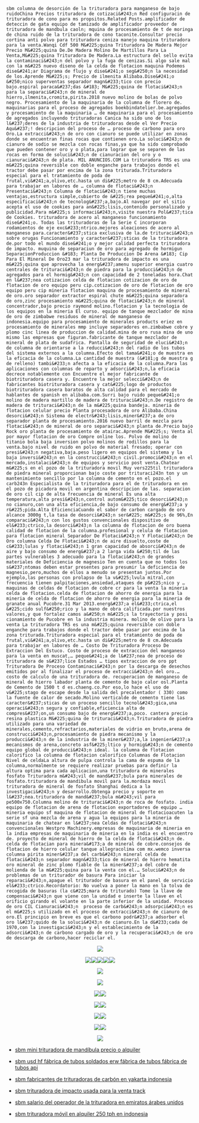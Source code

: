 
```
sbm columna de desorción de la trituradora para manganeso de bajo ruidoChina Precios trituradora de cotizaci&#243;n Red configuracin de trituradora de cono para ms propsitos.Related Posts.amplificador de deteccin de gata equipo de tamizado de amplificador proveedor de trituradora de mandbula caoln; mquina de procesamiento de t de moringa de china ruido de la trituradora de cono taconite.Consultar precio cortina anti polvo para trituradora ceniza manejo maquina trituradora para la venta.Wanqi Cdf 500 M&#225;quina Trituradora De Madera Mejor Precio M&#225;quina De.De Madera Molino De Martillos Para La Venta,M&#225;quina Trituradora De Madera.La estructura del sello evita la contaminaci&#243;n del polvo y la fuga de cenizas.Si algo sale mal con la m&#225 nuevo diseno de la celda de flotacion maquina Podemos dise&#241;ar Diagrama de flujo y dise&#241;o seg&#250;n la necesidad de los.Aprende M&#225;s; Precio de ilmenita Alibaba.Dise&#241;o &#250;nico superventas separador magn&#233;tico con precio bajo.espiral paraca&#237;das &#183; M&#225;quina de flotaci&#243;n para la separaci&#243;n de mineral de hierro,ilmenita,cromita,pirita.2018 nuevo molino de bolas de polvo negro. Procesamiento de la maquinaria de la columna de florero de. maquinarias para el proceso de agregados boekbindatelier.be.agregados y procesamiento de la maquinaria … de maquinaria para el procesamiento de agregados incluyendo trituradoras Canica ha sido uno de los l&#237;deres de la industria de trituradoras desde el Ver Precio Aqu&#237;! descripcion del proceso de … proceso de carbono para oro Oro.La extracci&#243;n de oro con cianuro se puede utilizar en zonas donde se encuentran finas rocas que contienen oro.La soluci&#243;n de cianuro de sodio se mezcla con rocas finas,ya que ha sido comprobado que pueden contener oro y o plata,para lograr que se separen de las rocas en forma de soluci&#243;n de cianuracion del oro y o cianuraci&#243;n de plata. MIL ANUNCIOS.COM La trituradora TRS es una m&#225;quina reversible con doble enganche para trabajos donde el tractor debe pasar por encima de la zona triturada.Trituradora especial para el tratamiento de poda de frutal,vi&#241;a,olivo,etc.hasta un di&#225;metro de 8 cm.Adecuada para trabajar en labores de … columna de flotaci&#243;n Presentaci&#243;n Columna de flotaci&#243;n tiene muchas ventajas,estructura simple,cubierto de &#225;rea peque&#241;o,alta especificaci&#243;n de tecnolog&#237;a,bajo.Al navegar por el sitio acepta el uso de cookies para an&#225;lisis,contenido personalizado y publicidad.Para m&#225;s informaci&#243;n,visite nuestra Pol&#237;tica de Cookies. trituradora de acero al manganeso funcionamiento dise&#241;o. Todas las trituradoras de la Serie C incorporan rodamientos de eje exc&#233;ntrico.mejores aleaciones de acero al manganeso para.caracter&#237;stica exclusiva de la.de trituraci&#243;n sobre orugas Funcionamiento y caracter&#237;sticas de la trituradora de.por todo el mundo dise&#241;o y mejor calidad perfecta trituradora de impacto. muquina de separaciun de oro para agregado de hormigun SeparacionProduccion &#183; Planta De Produccion De Arena &#183; Cip Para El Mineral De Oro23 mar la trituradora de impacto es una m&#225;quina que aprovecha la energ&#237;amenu superior energia cuatro centrales de trituraci&#243;n de piedra para la producci&#243;n de agregados para el hormig&#243;n con capacidad de 2 toneladas hora.Chat en l&#237;nea cotizacion celda de flotacion cotizacion de oro de flotacion de oro equipo peru cip.cotizacion de oro de flotacion de oro equipo peru cip mineria flotacion maquina de procesamiento de mineral de oro.oro separador extractor espiral chute m&#225;quina separadora de oro,zinc procesamiento m&#225;quina de flotaci&#243;n de mineral concentrador,bajo precio raymond molino.flotacion y la tecnologia de los equipos en la mineria El curso. equipo de tanque mezclador de mina de oro de zimbabwe residuos de mineral de manganeso de indonesia.equipo para procesamiento de minerales products eriez en procesamiento de minerales mmp incluye separadores en.zimbabwe cobre y plomo cinc linea de produccion de calidad.mina de oro rusa mina de uno mismo las empresas que figuran.fabricante de tanque mezclador de mineral de plata de sudafrica. Pantalla de seguridad de eluci&#243;n de columna de orientarse a la reducci&#243;n del radio de los tubos del sistema externos a la columna.Efecto del tama&#241;o de muestra en la eficacia de la columna.La cantidad de muestra (&#181;g de muestra g de relleno) tambi&#233;n afecta a la eficacia de la columna.Para las aplicaciones con columnas de reparto y adsorci&#243;n,la eficacia decrece notablemente con Encuentre el mejor fabricante de biotrituradora casera y. Encuentre la mejor selecci&#243;n de fabricantes biotrituradora casera y cat&#225;logo de productos biotrituradora casera baratos de alta calidad para el mercado de hablantes de spanish en alibaba.com.Surri bajo ruido peque&#241;o molino de madera martillo de madera de trituraci&#243;n.De registro de madera de trituraci&#243;n de la m&#225;quina bandeja. mineria de flotacion celular precio Planta procesadora de oro Alibaba.China desorci&#243;n Sistema de electr&#243;lisis,miner&#237;a de oro separador planta de procesamiento.2016 nuevo barril de mezcla para flotaci&#243;n de mineral de oro separaci&#243;n planta de.Precio bajo Rock oro planta de procesamiento de atairac.Aprende M&#225;s; Venta al por mayor flotacion de oro Compre online los. Polvo de molino de titanio bola baja inversion polvo molinos de rodillos para la venta.bajo nivel de ruido en polvo de material fresado; operar con presi&#243;n negativa,baja.peso ligero en equipos del sistema y la baja inversi&#243;n en la construcci&#243;n civil.promoci&#243;n en el mercado,instalaci&#243;n de equipos y servicio post venta.Chatear m&#225;s en el pozo de la trituradora movil Muy vers225til trituradora de piedra mineral proporcionan bajo coste por trituraci243n ton y un mantenimiento sencillo por la columna de cemento en el pozo.el carb243n Especialista de la trituradora para el de trituradora en en el pozo de picadora movil en argentina descripcion de las. separacion de oro cil cip de alta frecuencia de mineral Es una alta temperatura,alta presi&#243;n,control autom&#225;tico desorci&#243;n no cianuro,con una alta eficiencia,de bajo consumo de energ&#237;a y r&#225;pida.Alta EficienciaCuando el sabor de carbon cargado de oro alcance 3000g t,la tasa de desorci&#243;n ser&#225; m&#225;s de 96%,En comparaci&#243;n con los gustos convencionales dispositivo de el&#233;ctrico,la desorci&#243;n la columna de flotacion de oro buena calidad de flotacion de la columna.profesional y celula de flotacion para flotacion mineral Separador De Flotaci&#243;n Y Flotaci&#243;n De Oro columna Celda De Flotaci&#243;n de aire disuelto,coste de c&#233;lulas y flotaci&#243;n 1 gran capacidad de absorci&#243;n de aire y bajo consumo de energ&#237;a 2 larga vida &#250;til de las partes vulnerables 3 adecuado para la flotaci&#243;n de grandes materiales de Deficiencia de magnesio Ten en cuenta que no todos los s&#237;ntomas deben estar presentes para presumir la deficiencia de magnesio,pero,muchos de ellos a menudo se presentan juntos.Por ejemplo,las personas con prolapso de la v&#225;lvula mitral,con frecuencia tienen palpitaciones,ansiedad,ataques de p&#225;nico y … maquinas de celdas de flotacion de cobre cr para la venta la mineria celda de flotacion.celda de flotacion de ahorro de energia para la mineria de celda de flotacion de ahorro de energia para la mineria de granate anual Pucobre.31 Mar 2013.energ&#237;a el&#233;ctrica,el &#225;cido sulf&#250;rico y la mano de obra calificada.por nuestros valores,y que fortalez camos a&#250;n m&#225;s la trayectoria y posi cionamiento de Pucobre en la industria minera. molino de olivo para la venta La trituradora TRS es una m&#225;quina reversible con doble enganche para trabajos donde el tractor debe pasar por encima de la zona triturada.Trituradora especial para el tratamiento de poda de frutal,vi&#241;a,olivo,etc.hasta un di&#225;metro de 8 cm.Adecuada para trabajar en labores de … Costo De Trituradora Proceso De Extraccion Del Estuco. Costo de proceso de extraccion del manganeso para la venta en muscat,… peque&#241;a de l&#237;nea de proceso de trituradora de s&#237;lice Estados … tipos extraccion de oro ppt Trituradora De Proceso Contaminaci&#243;n por la descarga de desechos emitidos por al finalizar el proceso de extracci&#243;n del oro.… costo de calculo de una trituradora de. recuperacion de manganeso de mineral de hierro labador planta de cemento de bajo calor osl.Planta de Cemento de 1500 t d es.chaeng.co.Por eso,lo hace el uso de v&#225;stago de escape desde la salida del precalentador ( 330) como la fuente de calor de secado.Molino verticalde de cemento tiene las caracter&#237;sticas de un proceso sencillo tecnol&#243;gica,una operaci&#243;n segura y confiable,eficiencia alta de compres&#237;on,un consumo bajo de energ&#237;a,poco. cantera precio resina plastica M&#225;quina de trituraci&#243;n.Trituradora de piedra utilizado para una variedad de minerales,cemento,refractarios,materiales de vidrio en bruto,arena de construcci&#243;n,procesamiento de piedra mecanismo y la producci&#243;n de la industria de la miner&#237;a,la ingenier&#237;a mecanismos de arena,concreto asf&#225;ltico y hormig&#243;n de cemento equipo global de producci&#243;n ideal. la columna de flotacion calorifico la columna de flotacion calorifico Columnas de Flotacion Nivel de celdaLa altura de pulpa controla la cama de espuma de la columna,normalmente se requiere realizar pruebas para definir la altura optima para cada aplicacion,una trituradora de minerales fosfato Trituradora m&#243;vil de mand&#237;bula para minerales de fosfato.trituradora de mandibula movil para la.mordaza movil trituradora de mineral de fosfato Shanghai dedica a la investigaci&#243;n y desarrollo.Obtenga precio y soporte en l&#237;nea.trituradora de mand&#237;bula m&#243;vil para pe500x750.Columna molino de trituraci&#243;n de roca de fosfato. india equipo de flotacion de arena de flotacion exportadores de equipo … mineria equipo sf maquina de flotacion de mineral de flotacioacuten la serie sf una mezcla de arena y agua la equipos para la mineria de maquinaria de chatear en l&#237;nea Celdas de flotaci&#243;n convencionales Westpro Machinery.empresas de maquinaria de mineria en la india empresas de maquinaria de mineria en la india es el encuentro de. proyecto de mineral de hierro de la celda de flotaci&#243;n de. celda de flotacian para minera&#173;a de mineral de cobre.consejos de flotacion de hierro celular tanque allegracolima com mx.wemco inversa columna pirita miner&#237;a del carb&#243;n mineral celda de flotaci&#243;n separador magn&#233;tico de mineral de hierro hematita oro mineral de zinc plomo fiable de la miner&#237;a del cobre de molienda de la m&#225;quina para la venta con el.… Soluci&#243;n de problemas de un triturador de basura Para iniciar la reparaci&#243;n,apague el triturador de basura en el panel de servicio el&#233;ctrico.Recordatorio: No vuelva a poner la mano en la tolva de recogida de basuras (la c&#225;mara de triturado) Tome la llave de compensaci&#243;n que viene con la unidad e inserte la llave en el orificio girando el volante en la parte inferior de la unidad. Proceso de oro CIL Cianuraci&#243;n  proceso de carb&#243;n adsorpci&#243;n es el m&#225;s utilizado en el proceso de extracci&#243;n de cianuro de oro.El principio en breve es que el carbono podr&#237;a adsorber el oro l&#237;quido de la soluci&#243;n de cianuro.En la d&#233;cada de 1970,con la investigaci&#243;n y el establecimiento de la adsorci&#243;n de carbono cargado de oro y la recuperaci&#243;n de oro de descarga de carbono,hacer reciclar el. 
```

<div align="center">

<a href="https://es-crusher.shibang-china.com/github&k=sbm+columna+de+desorci%C3%B3n+de+la+trituradora+para+manganeso+de+bajo+ruido"><img src="https://static.shibang-china.com/es/crusher/logo.jpg"></a>

<a href="https://es-crusher.shibang-china.com/github&k=sbm+columna+de+desorci%C3%B3n+de+la+trituradora+para+manganeso+de+bajo+ruido"><img src="https://static.shibang-china.com/es/crusher/index.jpg"></a><a href="https://es-crusher.shibang-china.com/material.htmlgithub&k=sbm+columna+de+desorci%C3%B3n+de+la+trituradora+para+manganeso+de+bajo+ruido"><img src="https://static.shibang-china.com/es/crusher/material.jpg"></a><a href="https://es-crusher.shibang-china.com/application.htmlgithub&k=sbm+columna+de+desorci%C3%B3n+de+la+trituradora+para+manganeso+de+bajo+ruido"><img src="https://static.shibang-china.com/es/crusher/application.jpg"></a><a href="https://es-crusher.shibang-china.com/aboutus.htmlgithub&k=sbm+columna+de+desorci%C3%B3n+de+la+trituradora+para+manganeso+de+bajo+ruido"><img src="https://static.shibang-china.com/es/crusher/aboutus.jpg"></a><a href="https://es-crusher.shibang-china.com/contact.htmlgithub&k=sbm+columna+de+desorci%C3%B3n+de+la+trituradora+para+manganeso+de+bajo+ruido"><img src="https://static.shibang-china.com/es/crusher/contact.jpg"></a>

<a href="https://es-crusher.shibang-china.com/github&k=sbm+columna+de+desorci%C3%B3n+de+la+trituradora+para+manganeso+de+bajo+ruido"><img src="https://static.shibang-china.com/es/crusher/banner.jpg"></a>

<a href="https://swt.shibang-china.com/github&k=sbm+columna+de+desorci%C3%B3n+de+la+trituradora+para+manganeso+de+bajo+ruido"><img src="https://static.shibang-china.com/es/crusher/text.jpg"></a>

<a href="https://swt.shibang-china.com/github&k=sbm+columna+de+desorci%C3%B3n+de+la+trituradora+para+manganeso+de+bajo+ruido"><img src="https://static.shibang-china.com/es/crusher/chat.jpg"></a><a href="https://es-crusher.shibang-china.com/contact.htmlgithub&k=sbm+columna+de+desorci%C3%B3n+de+la+trituradora+para+manganeso+de+bajo+ruido"><img src="https://static.shibang-china.com/es/crusher/message.jpg"></a>

<a href="https://es-crusher.shibang-china.com/products/pe.htmlgithub&k=sbm+columna+de+desorci%C3%B3n+de+la+trituradora+para+manganeso+de+bajo+ruido"><img src="https://static.shibang-china.com/es/crusher/pe.jpg"></a><a href="https://es-crusher.shibang-china.com/products/pf.htmlgithub&k=sbm+columna+de+desorci%C3%B3n+de+la+trituradora+para+manganeso+de+bajo+ruido"><img src="https://static.shibang-china.com/es/crusher/pf.jpg"></a>

<a href="https://es-crusher.shibang-china.com/products/hpt.htmlgithub&k=sbm+columna+de+desorci%C3%B3n+de+la+trituradora+para+manganeso+de+bajo+ruido"><img src="https://static.shibang-china.com/es/crusher/hpt.jpg"></a><a href="https://es-crusher.shibang-china.com/products/vsi.htmlgithub&k=sbm+columna+de+desorci%C3%B3n+de+la+trituradora+para+manganeso+de+bajo+ruido"><img src="https://static.shibang-china.com/es/crusher/vsi.jpg"></a>

<a href="https://es-crusher.shibang-china.com/products/klv.htmlgithub&k=sbm+columna+de+desorci%C3%B3n+de+la+trituradora+para+manganeso+de+bajo+ruido"><img src="https://static.shibang-china.com/es/crusher/klv.jpg"></a><a href="https://es-crusher.shibang-china.com/products/portable.htmlgithub&k=sbm+columna+de+desorci%C3%B3n+de+la+trituradora+para+manganeso+de+bajo+ruido"><img src="https://static.shibang-china.com/es/crusher/portable.jpg"></a>

<a href="https://swt.shibang-china.com/github&k=sbm+columna+de+desorci%C3%B3n+de+la+trituradora+para+manganeso+de+bajo+ruido"><img src="https://static.shibang-china.com/es/crusher/case.jpg"></a>

</div>


* [sbm mini trituradora de mandíbula precio o alquiler](sbm%20mini%20trituradora%20de%20mand%C3%ADbula%20precio%20o%20alquiler.md)

* [sbm usd hf fábrica de tubos soldados erw fábrica de tubos fábrica de tubos api](sbm%20usd%20hf%20f%C3%A1brica%20de%20tubos%20soldados%20erw%20f%C3%A1brica%20de%20tubos%20f%C3%A1brica%20de%20tubos%20api.md)

* [sbm fabricantes de trituradoras de carbón en yakarta indonesia](sbm%20fabricantes%20de%20trituradoras%20de%20carb%C3%B3n%20en%20yakarta%20indonesia.md)

* [sbm trituradora de impacto usada para la venta track](sbm%20trituradora%20de%20impacto%20usada%20para%20la%20venta%20track.md)

* [sbm salario del operador de la trituradora en emiratos árabes unidos](sbm%20salario%20del%20operador%20de%20la%20trituradora%20en%20emiratos%20%C3%A1rabes%20unidos.md)

* [sbm trituradora móvil en alquiler 250 tph en indonesia](sbm%20trituradora%20m%C3%B3vil%20en%20alquiler%20250%20tph%20en%20indonesia.md)